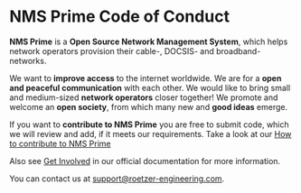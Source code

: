 # NMS Prime Code of Conduct

**NMS Prime** is a **Open Source Network Management System**, which helps network operators provision their cable-, DOCSIS- and broadband-networks.

We want to **improve access** to the internet worldwide.
We are for a **open and peaceful communication** with each other.
We would like to bring small and medium-sized **network operators** closer together!
We promote and welcome an **open society**, from which many new and **good ideas** emerge.

If you want to **contribute to NMS Prime** you are free to submit code, which we will review and add, if it meets our requirements.
Take a look at our [How to contribute to NMS Prime](https://github.com/nmsprime/nmsprime/blob/dev/CONTRIBUTING.md)

Also see [Get Involved](https://devel.roetzer-engineering.com/confluence/display/NMS/Get+involved) in our official documentation for more information.

You can contact us at support@roetzer-engineering.com.
